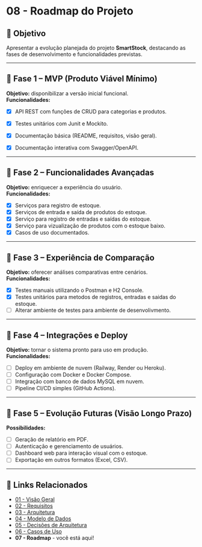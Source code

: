# 08 - Roadmap do Projeto

## 🎯 Objetivo
Apresentar a evolução planejada do projeto **SmartStock**, destacando as fases de desenvolvimento e funcionalidades previstas.

---

## 📌 Fase 1 – MVP (Produto Viável Mínimo)
**Objetivo:** disponibilizar a versão inicial funcional.  
**Funcionalidades:**
- [x] API REST com funções de CRUD para categorias e produtos.
- [x] Testes unitários com Junit e Mockito.
- [x] Documentação básica (README, requisitos, visão geral).
- [x] Documentação interativa com Swagger/OpenAPI.    
  

---

## 📌 Fase 2 – Funcionalidades Avançadas
**Objetivo:** enriquecer a experiência do usuário.  
**Funcionalidades:** 
- [x] Serviços para registro de estoque.  
- [x] Serviços de entrada e saída de produtos do estoque. 
- [x] Serviço para registro de entradas e saídas do estoque.
- [x] Serviço para vizualização de produtos com o estoque baixo.
- [x] Casos de uso documentados. 

---

## 📌 Fase 3 – Experiência de Comparação
**Objetivo:** oferecer análises comparativas entre cenários.  
**Funcionalidades:**
- [x] Testes manuais utilizando o Postman e H2 Console.
- [x] Testes unitários para metodos de registros, entradas e saidas do estoque.
- [ ] Alterar ambiente de testes para ambiente de desenvolivmento.

---

## 📌 Fase 4 – Integrações e Deploy
**Objetivo:** tornar o sistema pronto para uso em produção.  
**Funcionalidades:**
- [ ] Deploy em ambiente de nuvem (Railway, Render ou Heroku).  
- [ ] Configuração com Docker e Docker Compose.  
- [ ] Integração com banco de dados MySQL em nuvem.  
- [ ] Pipeline CI/CD simples (GitHub Actions).  

---

## 📌 Fase 5 – Evolução Futuras (Visão Longo Prazo)
**Possibilidades:**
- [ ] Geração de relatório em PDF. 
- [ ] Autenticação e gerenciamento de usuários.  
- [ ] Dashboard web para interação visual com o estoque.  
- [ ] Exportação em outros formatos (Excel, CSV).  

---

## 📂 Links Relacionados
- [01 - Visão Geral](01-visão-geral.md)  
- [02 - Requisitos](02-requisitos.md)
- [03 - Arquitetura](03-arquitetura.md)
- [04 - Modelo de Dados](04-modelo-dados.md)
- [05 - Decisões de Arquitetura](05-decisoes-arquitetura.md)
- [06 - Casos de Uso](06-casos-uso.md)
- **07 - Roadmap** - você está aqui!